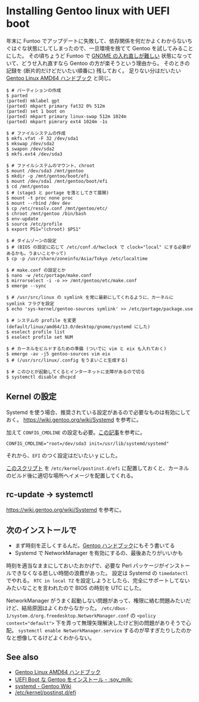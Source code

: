 # Installing Gentoo linux with UEFI boot

年末に Funtoo でアップデートに失敗して、依存関係を何だかよくわからないちぐはぐな状態にしてしまったので、一旦環境を捨てて Gentoo を試してみることにした。
その頃ちょうど Funtoo で <a href="http://bugs.funtoo.org/browse/FL-948" target="_blank">GNOME の入れ直しが難しい</a> 状態になっていて、どうせ入れ直すなら Gentoo の方が楽そうという理由から。
そのときの記録を (断片的だけどだいたい順番に) 残しておく。
足りない分はだいたい <a href="http://www.gentoo.org/doc/ja/handbook/handbook-amd64.xml?full=1" target="_blank">Gentoo Linux AMD64 ハンドブック</a> と同じ。

```
$ # パーティションの作成
$ parted
(parted) mklabel gpt
(parted) mkpart primary fat32 0% 512m
(parted) set 1 boot on
(parted) mkpart primary linux-swap 512m 1024m
(parted) mkpart pimrary ext4 1024m -1s

$ # ファイルシステムの作成
$ mkfs.vfat -F 32 /dev/sda1
$ mkswap /dev/sda2
$ swapon /dev/sda2
$ mkfs.ext4 /dev/sda3

$ # ファイルシステムのマウント、chroot
$ mount /dev/sda3 /mnt/gentoo
$ mkdir -p /mnt/gentoo/boot/efi
$ mount /dev/sda1 /mnt/gentoo/boot/efi
$ cd /mnt/gentoo
$ # (stage3 と portage を落としてきて展開)
$ mount -t proc none proc
$ mount --rbind /dev dev
$ cp /etc/resolv.conf /mnt/gentoo/etc/
$ chroot /mnt/gentoo /bin/bash
$ env-update
$ source /etc/profile
$ export PS1="(chroot) $PS1"

$ # タイムゾーンの設定
$ # (BIOS の設定に応じて /etc/conf.d/hwclock で clock="local" にする必要があるかも。うまいことやって)
$ cp -p /usr/share/zoneinfo/Asia/Tokyo /etc/localtime

$ # make.conf の設定とか
$ nano -w /etc/portage/make.conf
$ mirrorselect -i -o >> /mnt/gentoo/etc/make.conf
$ emerge --sync

$ # /usr/src/linux の symlink を常に最新にしてくれるように、カーネルに symlink フラグを設定
$ echo 'sys-kernel/gentoo-sources symlink' >> /etc/portage/package.use

$ # システムの profile を変更 (default/linux/amd64/13.0/desktop/gnome/systemd にした)
$ eselect profile list
$ eselect profile set NUM

$ # カーネルをビルドするための準備 (ついでに vim と eix も入れておく)
$ emerge -av -j5 gentoo-sources vim eix
$ # (/usr/src/linux/.config をうまいこと生成する)

$ # このひとが起動してくるとインターネットに支障があるので切る
$ systemctl disable dhcpcd
```

## Kernel の設定

Systemd を使う場合、推奨されている設定があるので必要なものは有効にしておく。
<a href="https://wiki.gentoo.org/wiki/Systemd" target="_blank">https://wiki.gentoo.org/wiki/Systemd</a> を参考に。

加えて `CONFIG_CMDLINE` の設定も必要。<a href="http://hrysd.hatenablog.com/entry/2013/10/02/231108" target="_blank">この記事</a>を参考に。

```
CONFIG_CMDLINE="root=/dev/sda3 init=/usr/lib/systemd/systemd"
```

それから、`EFI` のつく設定はだいたい y にした。

<a href="https://gist.github.com/ursm/3972978" target="_blank"> このスクリプト</a> を `/etc/kernel/postinst.d/efi` に配置しておくと、カーネルのビルド後に適切な場所へイメージを配置してくれる。

## rc-update -> systemctl

<a href="https://wiki.gentoo.org/wiki/Systemd" target="_blank">https://wiki.gentoo.org/wiki/Systemd</a> を参考に。

## 次のインストールで

* まず時刻を正しくするんだ。<a href="http://www.gentoo.org/doc/ja/handbook/handbook-amd64.xml?full=1#book_part1_chap5__chap1_sect1" target="_blank">Gentoo ハンドブック</a>にもそう書いてる
* Systemd で NetworkManager を有効にするの、最後あたりがいいかも

時刻を適当なままにしておいたおかげで、必要な Perl パッケージがインストールできなくなる悲しい時間の浪費があった。
設定は Systemd の `timedatectl` でやれる。
`RTC in local TZ` を設定しようとしたら、完全にサポートしてないみたいなことを言われたので BIOS の時刻を UTC にした。

NetworkManager がうまく起動しない問題があって、権限に絡む問題みたいだけど、結局原因はよくわからなかった。
`/etc/dbus-1/system.d/org.freedesktop.NetworkManager.conf` の `<policy context="default">` 下を弄って無理矢理解決したけど別の問題がありそうで心配。
`systemctl enable NetworkManager.service` するのが早すぎたりしたのかなと想像してるけどよくわからない。

## See also

* <a href="http://www.gentoo.org/doc/ja/handbook/handbook-amd64.xml?full=1" target="_blank">Gentoo Linux AMD64 ハンドブック</a>
* <a href="http://hrysd.hatenablog.com/entry/2013/10/02/231108" target="_blank">UEFI Boot な Gentoo をインストール - :soy_milk:</a>
* <a href="https://wiki.gentoo.org/wiki/Systemd" target="_blank">systemd - Gentoo Wiki</a>
* <a href="https://gist.github.com/ursm/3972978" target="_blank">/etc/kernel/postinst.d/efi</a>
